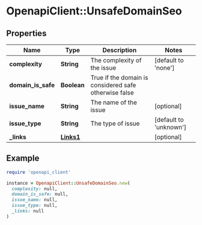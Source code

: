 # OpenapiClient::UnsafeDomainSeo

## Properties

| Name | Type | Description | Notes |
| ---- | ---- | ----------- | ----- |
| **complexity** | **String** | The complexity of the issue | [default to &#39;none&#39;] |
| **domain_is_safe** | **Boolean** | True if the domain is considered safe otherwise false |  |
| **issue_name** | **String** | The name of the issue | [optional] |
| **issue_type** | **String** | The type of issue | [default to &#39;unknown&#39;] |
| **_links** | [**Links1**](Links1.md) |  | [optional] |

## Example

```ruby
require 'openapi_client'

instance = OpenapiClient::UnsafeDomainSeo.new(
  complexity: null,
  domain_is_safe: null,
  issue_name: null,
  issue_type: null,
  _links: null
)
```


